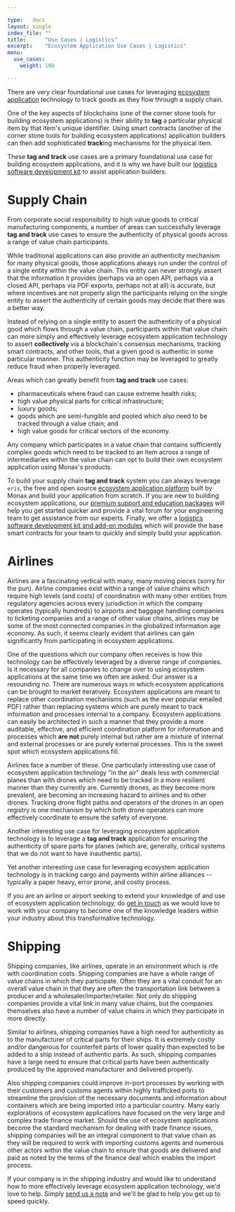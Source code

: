 ```yaml
---

type:   docs
layout: single
index_file: ""
title:      "Use Cases | Logistics"
excerpt:    "Ecosystem Application Use Cases | Logistics"
menu:
  use_cases:
    weight: 100

---
```


There are very clear foundational use cases for leveraging [ecosystem application](/explainers/ecosystem_applications) technology to track goods as they flow through a supply chain.

One of the key aspects of blockchains (one of the corner stone tools for building ecosystem applications) is their ability to **tag** a particular physical item by that item's unique identifier. Using smart contracts (another of the corner stone tools for building ecosystem applications) application builders can then add sophisticated **track**ing mechanisms for the physical item.

These **tag and track** use cases are a primary foundational use case for building ecosystem applications, and it is why we have built our [logistics software development kit](/library/#logistics-sdk) to assist application builders.

# Supply Chain

From corporate social responsibility to high value goods to critical manufacturing components, a number of areas can successfully leverage **tag and track** use cases to ensure the authenticity of physical goods across a range of value chain participants.

While traditional applications can also provide an authenticity mechanism for many physical goods, those applications always run under the control of a single entity within the value chain. This entity can never strongly assert that the information it provides (perhaps via an open API, perhaps via a closed API, perhaps via PDF exports, perhaps not at all) is accurate, but where incentives are not properly align the participants relying on the single entity to assert the authenticity of certain goods may decide that there was a better way.

Instead of relying on a single entity to assert the authenticity of a physical good which flows through a value chain, participants within that value chain can more simply and effectively leverage ecosystem application technology to assert **collectively** via a blockchain's consensus mechanisms, tracking smart contracts, and other tools, that a given good is authentic in some particular manner. This authenticity function may be leveraged to greatly reduce fraud when properly leveraged.

Areas which can greatly benefit from **tag and track** use cases:

* pharmaceuticals where fraud can cause extreme health risks;
* high value physical parts for critical infrastructure;
* luxury goods;
* goods which are semi-fungible and pooled which also need to be tracked through a value chain; and
* high value goods for critical sectors of the economy.

Any company which participates in a value chain that contains sufficiently complex goods which need to be tracked to an item across a range of intermediaries within the value chain can opt to build their own ecosystem application using Monax's products.

To build your supply chain **tag and track** system you can always leverage `eris`, the free and open source [ecosystem application platform](/platform) built by Monax and build your application from scratch. If you are new to building ecosystem applications, our [premium support and education packages](/packages) will help you get started quicker and provide a vital forum for your engineering team to get assistance from our experts. Finally, we offer a [logistics software development kit and add-on modules](/library/#logistics-sdk) which will provide the base smart contracts for your team to quickly and simply build your application.

# Airlines

Airlines are a fascinating vertical with many, many moving pieces (sorry for the pun). Airline companies exist within a range of value chains which require high levels (and costs) of coordination with many other entities from regulatory agencies across every jurisdiction in which the company operates (typically hundreds) to airports and baggage handling companies to ticketing companies and a range of other value chains, airlines may be some of the most connected companies in the globalized information age economy. As such, it seems clearly evident that airlines can gain significantly from participating in ecosystem applications.

One of the questions which our company often receives is how this technology can be effectively leveraged by a diverse range of companies. Is it necessary for all companies to change over to using ecosystem applications at the same time we often are asked. Our answer is a resounding no. There are numerous ways in which ecosystem applications can be brought to market iteratively. Ecosystem applications are meant to replace other coordination mechanisms (such as the ever popular emailed PDF) rather than replacing systems which are purely meant to track information and processes internal to a company. Ecosystem applications can easily be architected in such a manner that they provide a more auditable, effective, and efficient coordination platform for information and processes which **are not** purely internal but rather are a mixture of internal and external processes or are purely external processes. This is the sweet spot which ecosystem applications fill.

Airlines face a number of these. One particularly interesting use case of ecosystem application technology "in the air" deals less with commercial planes than with drones which need to be tracked in a more resilient manner than they currently are. Currently drones, as they become more prevalent, are becoming an increasing hazard to airlines and to other drones. Tracking drone flight paths and operators of the drones in an open registry is one mechanism by which both drone operators can more effectively coordinate to ensure the safety of everyone.

Another interesting use case for leveraging ecosystem application technology is to leverage a **tag and track** application for ensuring the authenticity of spare parts for planes (which are, generally, critical systems that we do not want to have inauthentic parts).

Yet another interesting use case for leveraging ecosystem application technology is in tracking cargo and payments within airline alliances -- typically a paper heavy, error prone, and costly process.

If you are an airline or airport seeking to extend your knowledge of and use of ecosystem application technology, do <a href="/?monax_viewer_type=end_user&product_interest=premium_support#contact-monax"> get in touch</a> as we would love to work with your company to become one of the knowledge leaders within your industry about this transformative technology.

# Shipping

Shipping companies, like airlines, operate in an environment which is rife with coordination costs. Shipping companies are have a whole range of value chains in which they participate. Often they are a vital conduit for an overall value chain in that they are often the transportation link between a producer and a wholesaler/importer/retailer. Not only do shipping companies provide a vital link in many value chains, but the companies themselves also have a number of value chains in which they participate in more directly.

Similar to airlines, shipping companies have a high need for authenticity as to the manufacturer of critical parts for their ships. It is extremely costly and/or dangerous for counterfeit parts of lower quality than expected to be added to a ship instead of authentic parts. As such, shipping companies have a large need to ensure that critical parts have been authentically produced by the approved manufacturer and delivered properly.

Also shipping companies could improve in-port processes by working with their customers and customs agents within highly trafficked ports to streamline the provision of the necessary documents and information about containers which are being imported into a particular country. Many early explorations of ecosystem applications have focused on the very large and complex trade finance market. Should the use of ecosystem applications become the standard mechanism for dealing with trade finance issues, shipping companies will be an integral component to that value chain as they will be required to work with importing customs agents and numerous other actors within the value chain to ensure that goods are delivered and paid as noted by the terms of the finance deal which enables the import process.

If your company is in the shipping industry and would like to understand how to more effectively leverage ecosystem application technology, we'd love to help. Simply <a href="/?monax_viewer_type=end_user&product_interest=premium_support#contact-monax">send us a note</a> and we'll be glad to help you get up to speed quickly.